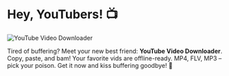 # Hey, YouTubers! 📺

![YouTube Video Downloader](https://cdn-images-1.medium.com/v2/resize:fit:800/1*_bKWOOBR2g9nTyyBm0Hysw.png)

Tired of buffering? Meet your new best friend: **YouTube Video Downloader**. Copy, paste, and bam! Your favorite vids are offline-ready. MP4, FLV, MP3 – pick your poison. Get it now and kiss buffering goodbye! 🚀
